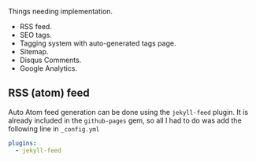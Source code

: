 Things needing implementation.

- RSS feed.
- SEO tags.
- Tagging system with auto-generated tags page.
- Sitemap.
- Disqus Comments.
- Google Analytics.

## RSS (atom) feed

Auto Atom feed generation can be done using the `jekyll-feed` plugin. It is already included in the `github-pages` gem, so all I had to do was add the following line in `_config.yml`
```yaml
plugins:
  - jekyll-feed
```